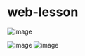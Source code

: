 # web-lesson

![image](https://user-images.githubusercontent.com/76080041/222411087-1949f91a-e8fc-4233-92b4-563847a7f3c6.png)

![image](https://user-images.githubusercontent.com/76080041/222411172-d403c101-6cd5-4dd9-afd2-7a4743d277bd.png)
![image](https://user-images.githubusercontent.com/76080041/222411247-6f654e83-2451-43fd-a008-d7ed3b5876f2.png)
